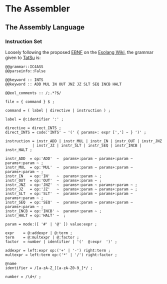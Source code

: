 # The Assembler

## The Assembly Language

### Instruction Set

Loosely following the proposed [EBNF](https://en.wikipedia.org/wiki/Extended_Backus%E2%80%93Naur_form) on the [Esolang Wiki](https://esolangs.org/wiki/Intcode), the grammar given to [TatSu](https://github.com/neogeny/TatSu) is:

```EBNF
@@grammar::IC4ASS
@@parseinfo::False

@@keyword :: INTS
@@keyword :: ADD MUL IN OUT JNZ JZ SLT SEQ INCB HALT

@@eol_comments :: /;.*?$/

file = { command } $ ;

command = ( label | directive | instruction ) ;

label = @:identifier ':' ;

directive = direct_INTS ;
direct_INTS = code:'INTS' ~ '(' { params+: expr [','] ~ } ')' ;

instruction = instr_ADD | instr_MUL | instr_IN | instr_OUT | instr_JNZ 
            | instr_JZ | instr_SLT | instr_SEQ | instr_INCB | instr_HALT ;

instr_ADD  = op:'ADD'  ~  params+:param ~ params+:param ~ params+:param ~ ;
instr_MUL  = op:'MUL'  ~  params+:param ~ params+:param ~ params+:param ~ ;
instr_IN   = op:'IN'   ~  params+:param ~ ;
instr_OUT  = op:'OUT'  ~  params+:param ~ ;
instr_JNZ  = op:'JNZ'  ~  params+:param ~ params+:param ~ ;
instr_JZ   = op:'JZ'   ~  params+:param ~ params+:param ~ ;
instr_SLT  = op:'SLT'  ~  params+:param ~ params+:param ~ params+:param ~ ;
instr_SEQ  = op:'SEQ'  ~  params+:param ~ params+:param ~ params+:param ~ ;
instr_INCB = op:'INCB' ~  params+:param ~ ;
instr_HALT = op:'HALT' ~  ;

param = mode:([ '#' | '@' ]) value:expr ;

expr    = @:addexpr | @:term ;
term    = @:multexpr | @:factor ;
factor  = number | identifier | '('  @:expr  ')' ;

addexpr = left:expr op:('+' | '-') right:term ;
multexpr = left:term op:('*' | '/') right:factor ;

@name
identifier = /[a-zA-Z_][a-zA-Z0-9_]*/ ;

number = /\d+/ ;
```


